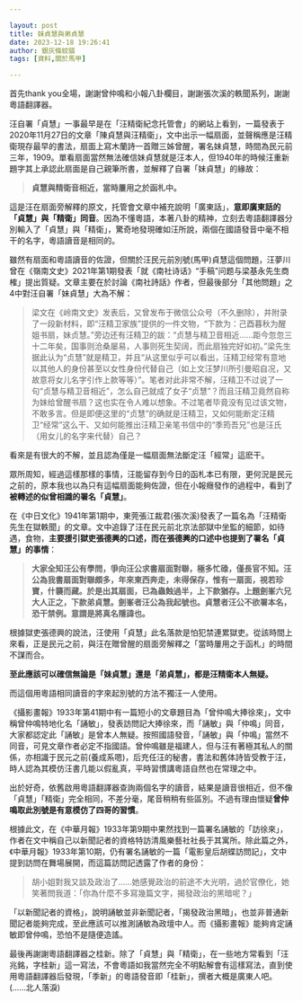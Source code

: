 ```yaml
---

layout: post
title: 妹貞慧與弟貞慧
date: 2023-12-18 19:26:41
author: 銀灰條紋貓
tags: [資料,關於馬甲]

---
```


首先thank you全場，謝謝曾仲鳴和小報八卦欄目，謝謝張次溪的軼聞系列，謝謝粵語翻譯器。

汪自署「貞慧」一事最早是在「汪精衛紀念托管會」的網站上看到，一篇發表于2020年11月27日的文章「陳貞慧與汪精衛」，文中出示一幅扇面，並聲稱應是汪精衛現存最早的書法，扇面上寫木蘭詩一首贈三姊曾醒，署名妹貞慧，時間為民元前三年，1909。單看扇面當然無法確信妹貞慧就是汪本人，但1940年的時候汪重新題字其上承認此扇面是自己親筆所書，並解釋了自署「妹貞慧」的緣故：

>**貞慧與精衛音相近，當時屢用之於函札中。**

這是汪在扇面旁解釋的原文，托管會文章中補充說明「廣東話」，**意即廣東話的「貞慧」與「精衛」同音**。因為不懂粵語，本著八卦的精神，立刻去粵語翻譯器分別輸入了「貞慧」與「精衛」，驚奇地發現確如汪所說，兩個在國語發音中毫不相干的名字，粵語讀音是相同的。

雖然有扇面和粵語讀音的佐證，但關於汪民元前別號(馬甲)貞慧這個問題，汪夢川曾在《嶺南文史》2021年第1期發表「就《南社诗话》“手稿”问题与梁基永先生商榷」提出質疑。文章主要在於討論《南社詩話》作者，但最後部分「其他問題」之4中對汪自署「妹貞慧」大為不解：

>梁文在《岭南文史》发表后，又曾发布于微信公众号（不久删除），并附录了一段新材料，即“汪精卫家族”提供的一件文物，“下款为：己酉暮秋为醒姐书扇，妹贞慧。”旁边还有汪精卫的跋：“贞慧与精卫音相近……距今忽忽三十二年矣，国事则沧桑屡易，人事则死生契阔，而此扇独完好如初。”梁先生据此认为“贞慧”就是精卫，并且“从这里似乎可以看出，汪精卫经常有意地以其他人的身份甚至以女性身份代替自己（如上文汪梦川所引曼昭自况，又故意将女儿名字引作上款等等）”。笔者对此非常不解，汪精卫不过说了一句“贞慧与精卫音相近”，怎么自己就成了女子“贞慧”？而且汪精卫竟然自称为妹给曾醒书扇？这也实在令人难以想象。不过笔者毕竟没有见过该文物，不敢多言。但是即便这里的“贞慧”的确就是汪精卫，又如何能断定汪精卫“经常”这么干、又如何能推出汪精卫亲笔书信中的“季筠吾兄”也是汪氏（用女儿的名字来代替）自己？

看來是有很大的不解，並且認為僅是一幅扇面無法斷定汪「經常」這麽干。

眾所周知，經過這樣那樣的事情，汪能留存到今日的函札本已有限，更何況是民元之前的，原本我也以為只有這幅扇面能夠佐證，但在小報癮發作的過程中，看到了**被轉述的似曾相識的署名「貞慧」**。

在《中日文化》1941年第1期中，東莞張江裁君(張次溪)發表了一篇名為「汪精衛先生在獄軼聞」的文章。文中追錄了汪在民元前北京法部獄中坐監的細節，如待遇，食物，**主要援引獄吏張德興的口述，而在張德興的口述中也提到了署名「貞慧」的事情**：

>**大家全知汪公有學問，爭向汪公求書扇面對聯，極多忙碌，僅長官不知。汪公為我書扇面對聯頗多，年來東西奔走，未得保存，惟有一扇面，視若珍寶，什襲而藏。於是出其扇面，已為蟲蝕過半，上下款猶存。上題劍峯六兄大人正之，下款弟貞慧。劍峯者汪公為我起號也。貞慧者汪公不欲署本名，恐干禁例。意謂是將真名隱諱也。**

根據獄吏張德興的說法，汪使用「貞慧」此名落款是怕犯禁連累獄吏。從該時間上來看，正是民元之前，與汪在贈曾醒的扇面旁解釋之「當時屢用之于函札」的時間不謀而合。

**至此應該可以確信無論是「妹貞慧」還是「弟貞慧」，都是汪精衛本人無疑。**

而這個用粵語相同讀音的字來起別號的方法不獨汪一人使用。

《攝影畫報》1933年第41期中有一篇短小的文章題目為「曾仲鳴大捧徐來」，文中稱曾仲鳴特地化名「誦敏」，發表訪問記大捧徐來，而「誦敏」與「仲鳴」同音，大家都認定此「誦敏」是曾本人無疑。按照國語發音，「誦敏」與「仲鳴」當然不同音，可見文章作者必定不指國語。曾仲鳴雖是福建人，但与汪有著極其私人的關係，亦相識于民元之前(養成系嗯)，后充任汪的秘書，書法和舊体詩皆受教于汪，時人認為其模仿汪書几能以假亂真，平時習慣講粵語自然也在常理之中。

出於好奇，依舊啟用粵語翻譯器查詢兩個名字的讀音，結果是讀音很相近，但不像「貞慧」「精衛」完全相同，不差分毫，尾音稍稍有些區別。不過有理由懷疑**曾仲鳴取此別號是有意模仿了四哥的習慣**。

根據此文，在《中華月報》1933年第9期中果然找到一篇署名誦敏的「訪徐來」，作者在文中稱自己以新聞記者的資格特訪清風樂藝社社長于其寓所。除此篇之外，《中華月報》1933年第10期，仍有署名誦敏的一篇「電影皇后胡蝶訪問記」，文中提到訪問在舞場展開，而這篇訪問記透露了作者的身份：

>胡小姐對我又談及政治了……她感覺政治的前途不大光明，過於官僚化，她笑著問我道：「你為什麼不多寫幾篇文字，揭發政治的黑暗呢？」

「以新聞記者的資格」，說明誦敏並非新聞記者，「揭發政治黑暗」，也並非普通新聞記者能夠完成，至此應該可以推測誦敏為政壇中人。而《攝影畫報》能夠肯定誦敏即曾仲鳴，恐怕不是隨便造謠。


最後再謝謝粵語翻譯器之桂新。除了「貞慧」與「精衛」，在一些地方常看到「汪兆銘，字桂新」這一寫法，不會粵語如我當然完全不明點解會有這樣寫法，直到使用粵語翻譯器后發現，「季新」的粵語發音即「桂新」，撰者大概是廣東人吧。(……北人落淚)










